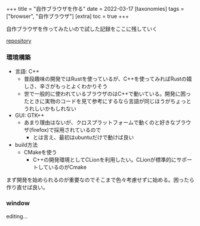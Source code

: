 +++
title = "自作ブラウザを作る"
date = 2022-03-17
[taxonomies]
tags = ["browser", "自作ブラウザ"]
[extra]
toc = true
+++

自作ブラウザを作ってみたいので試した記録をここに残していく

[repository](https://github.com/k-o-ta/femto-re)

### 環境構築
* 言語: C++
  * 普段趣味の開発ではRustを使っているが、C++を使ってみればRustの嬉しさ、辛さがもっとよくわかりそう
  * 世で一般的に使われているブラウザのはC++で動いている。開発に困ったときに実物のコードを見て参考にするなら言語が同じほうがちょっとうれしいかもしれない
* GUI: GTK++
  * あまり理由はないが、クロスプラットフォームで動くのと好きなブラウザ(firefox)で採用されているので
    * とは言え、最初はubuntuだけで動けば良い
* build方法
  * CMakeを使う
    * C++の開発環境としてCLionを利用したい。CLionが標準的にサポートしているのがCmake

まず開発を始められるのが重要なのでそこまで色々考慮せずに始める。困ったら作り直せば良い。

### window
editing...
